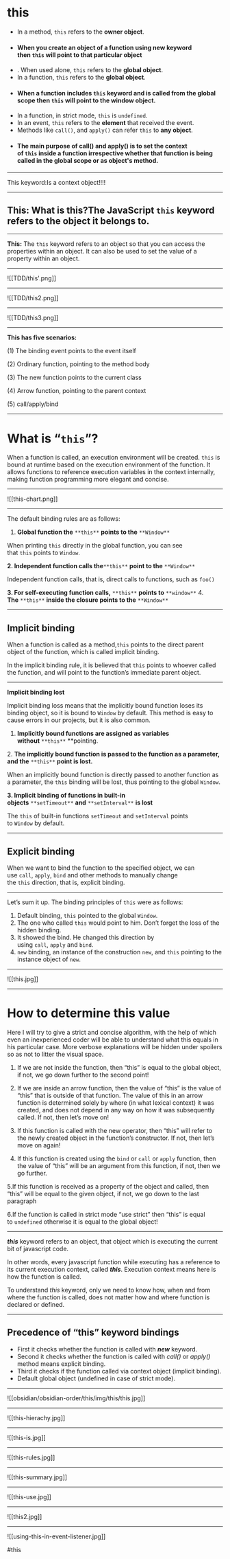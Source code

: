 # this

-   In a method, `this` refers to the **owner object**.
- #### When you create an object of a function using new keyword then `this` will point to that particular object
- .  When used alone, `this` refers to the **global object**.
-   In a function, `this` refers to the **global object**.
- #### When a function includes `this` keyword and is called from the global scope then `this` will point to the window object.
- In a function, in strict mode, `this` is `undefined`.
-   In an event, `this` refers to the **element** that received the event.
-   Methods like `call()`, and `apply()` can refer `this` to **any object**.
- #### The main purpose of call() and apply() is to set the context of `this` inside a function irrespective whether that function is being called in the global scope or as object's method.
***
This keyword:Is a context object!!!!
****
## This: What is **this**?The JavaScript `this` keyword refers to the object it belongs to.
***

**This:** The `this` keyword refers to an object so that you can access the properties within an object. It can also be used to set the value of a property within an object.
***
![[TDD/this'.png]]
***
![[TDD/this2.png]]
***
![[TDD/this3.png]]
***
**This has five scenarios:**

(1) The binding event points to the event itself

(2) Ordinary function, pointing to the method body

(3) The new function points to the current class

(4) Arrow function, pointing to the parent context

(5) call/apply/bind
***
# What is “`this`”?

When a function is called, an execution environment will be created. `this` is bound at runtime based on the execution environment of the function. It allows functions to reference execution variables in the context internally, making function programming more elegant and concise.
***
![[this-chart.png]]
***
The default binding rules are as follows:

1.  **Global function the** `**this**` **points to the** `**Window**`

When printing `this` directly in the global function, you can see that `this` points to `Window`.

**2. Independent function calls the**`**this**` **point to the** `**Window**`

Independent function calls, that is, direct calls to functions, such as `foo()`

**3. For self-executing function calls,** `**this**` **points to** `**window**`
4. **The** `**this**` **inside the closure points to the** `**Window**`
***
## Implicit binding

When a function is called as a method,`this` points to the direct parent object of the function, which is called implicit binding.

In the implicit binding rule, it is believed that `this` points to whoever called the function, and will point to the function’s immediate parent object.
***
**Implicit binding lost**

Implicit binding loss means that the implicitly bound function loses its binding object, so it is bound to `Window` by default. This method is easy to cause errors in our projects, but it is also common.


1.  **Implicitly bound functions are assigned as variables without** `**this**` **pointing.


2. **The implicitly bound function is passed to the function as a parameter, and the** `**this**` **point is lost.**

When an implicitly bound function is directly passed to another function as a parameter, the `this` binding will be lost, thus pointing to the global `Window`.

**3. Implicit binding of functions in built-in objects** `**setTimeout**` **and** `**setInterval**` **is lost**

The `this` of built-in functions `setTimeout` and `setInterval` points to `Window` by default.

***
## Explicit binding

When we want to bind the function to the specified object, we can use `call`, `apply`, `bind` and other methods to manually change the `this` direction, that is, explicit binding.
***
Let’s sum it up. The binding principles of `this` were as follows:

1.  Default binding, `this` pointed to the global `Window`.
2.  The one who called `this` would point to him. Don’t forget the loss of the hidden binding.
3.  It showed the bind. He changed this direction by using `call`, `apply` and `bind`.
4.  `new` binding, an instance of the construction `new`, and `this` pointing to the instance object of `new`.
***
![[this.jpg]]
***
# How to determine this value

Here I will try to give a strict and concise algorithm, with the help of which even an inexperienced coder will be able to understand what this equals in his particular case. More verbose explanations will be hidden under spoilers so as not to litter the visual space.

1. If we are not inside the function, then “this” is equal to the global object, if not, we go down further to the second point!

2. If we are inside an arrow function, then the value of “this” is the value of “this” that is outside of that function. The value of this in an arrow function is determined solely by where (in what lexical context) it was created, and does not depend in any way on how it was subsequently called. If not, then let’s move on!

3. If this function is called with the new operator, then “this” will refer to the newly created object in the function’s constructor. If not, then let’s move on again!

4. If this function is created using the `bind` or `call` or `apply` function, then the value of “this” will be an argument from this function, if not, then we go further.

5.If this function is received as a property of the object and called, then “this” will be equal to the given object, if not, we go down to the last paragraph

6.If the function is called in strict mode “use strict” then “this” is equal to `undefined` otherwise it is equal to the global object!
***
**_this_** keyword refers to an object, that object which is executing the current bit of javascript code.

In other words, every javascript function while executing has a reference to its current execution context, called **_this_**. Execution context means here is how the function is called.

To understand _this_ keyword, only we need to know how, when and from where the function is called, does not matter how and where function is declared or defined.
***
## Precedence of “this” keyword bindings

-   First it checks whether the function is called with **_new_** keyword.
-   Second it checks whether the function is called with _call()_ or _apply()_ method means explicit binding.
-   Third it checks if the function called via context object (implicit binding).
-   Default global object (undefined in case of strict mode).
***
![[obsidian/obsidian-order/this/img/this/this.jpg]]

 ***
 ![[this-hierachy.jpg]]
 ***
 ![[this-is.jpg]]
 ***
 ![[this-rules.jpg]]
 ***
 ![[this-summary.jpg]]
 ***
 ![[this-use.jpg]]
 ***
 ![[this2.jpg]]
 ***
 
 ![[using-this-in-event-listener.jpg]]
 
 #this
